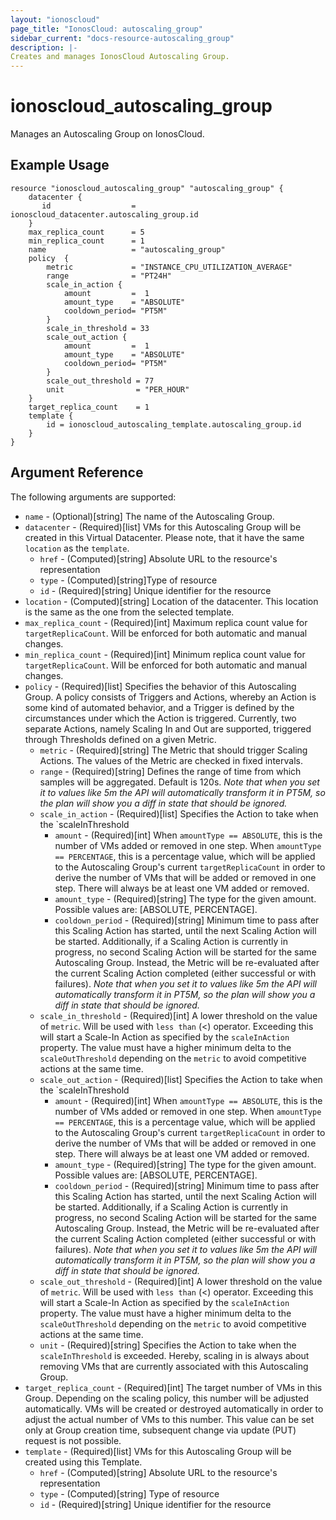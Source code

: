 ```yaml
---
layout: "ionoscloud"
page_title: "IonosCloud: autoscaling_group"
sidebar_current: "docs-resource-autoscaling_group"
description: |-
Creates and manages IonosCloud Autoscaling Group.
---
```


# ionoscloud_autoscaling_group

Manages an Autoscaling Group on IonosCloud.

## Example Usage

```hcl
resource "ionoscloud_autoscaling_group" "autoscaling_group" {
	datacenter {
       id                  = ionoscloud_datacenter.autoscaling_group.id
    }
	max_replica_count      = 5
	min_replica_count      = 1
	name				   = "autoscaling_group"
	policy  {
    	metric             = "INSTANCE_CPU_UTILIZATION_AVERAGE"
		range              = "PT24H"
        scale_in_action {
			amount         =  1
			amount_type    = "ABSOLUTE"
			cooldown_period= "PT5M"
        }
		scale_in_threshold = 33
    	scale_out_action {
			amount         =  1
			amount_type    = "ABSOLUTE"
			cooldown_period= "PT5M"
        }
		scale_out_threshold = 77
        unit                = "PER_HOUR"
	}
    target_replica_count    = 1
	template {
		id = ionoscloud_autoscaling_template.autoscaling_group.id
    }
}
```

## Argument Reference

The following arguments are supported:

- `name` - (Optional)[string] The name of the Autoscaling Group.
- `datacenter` - (Required)[list] VMs for this Autoscaling Group will be created in this Virtual Datacenter. Please note, that it have the same `location` as the `template`.
  - `href` - (Computed)[string] Absolute URL to the resource's representation
  - `type` - (Computed)[string]Type of resource
  - `id` - (Required)[string] Unique identifier for the resource
- `location` - (Computed)[string] Location of the datacenter. This location is the same as the one from the selected template.
- `max_replica_count` - (Required)[int] Maximum replica count value for `targetReplicaCount`. Will be enforced for both automatic and manual changes.
- `min_replica_count` - (Required)[int] Minimum replica count value for `targetReplicaCount`. Will be enforced for both automatic and manual changes.
- `policy` - (Required)[list] Specifies the behavior of this Autoscaling Group. A policy consists of Triggers and Actions, whereby an Action is some kind of automated behavior, and a Trigger is defined by the circumstances under which the Action is triggered. Currently, two separate Actions, namely Scaling In and Out are supported, triggered through Thresholds defined on a given Metric.
  - `metric` - (Required)[string] The Metric that should trigger Scaling Actions. The values of the Metric are checked in fixed intervals.
  - `range` - (Required)[string] Defines the range of time from which samples will be aggregated. Default is 120s. *Note that when you set it to values like 5m the API will automatically transform it in PT5M, so the plan will show you a diff in state that should be ignored.*
  - `scale_in_action` - (Required)[list] Specifies the Action to take when the `scaleInThreshold
    - `amount` - (Required)[int] When `amountType == ABSOLUTE`, this is the number of VMs added or removed in one step. When `amountType == PERCENTAGE`, this is a percentage value, which will be applied to the Autoscaling Group's current `targetReplicaCount` in order to derive the number of VMs that will be added or removed in one step. There will always be at least one VM added or removed.
    - `amount_type` - (Required)[string] The type for the given amount. Possible values are: [ABSOLUTE, PERCENTAGE].
    - `cooldown_period` - (Required)[string] Minimum time to pass after this Scaling Action has started, until the next Scaling Action will be started. Additionally, if a Scaling Action is currently in progress, no second Scaling Action will be started for the same Autoscaling Group. Instead, the Metric will be re-evaluated after the current Scaling Action completed (either successful or with failures). *Note that when you set it to values like 5m the API will automatically transform it in PT5M, so the plan will show you a diff in state that should be ignored.*
  - `scale_in_threshold` - (Required)[int] A lower threshold on the value of `metric`. Will be used with `less than` (<) operator. Exceeding this will start a Scale-In Action as specified by the `scaleInAction` property. The value must have a higher minimum delta to the `scaleOutThreshold` depending on the `metric` to avoid competitive actions at the same time.
  - `scale_out_action` - (Required)[list] Specifies the Action to take when the `scaleInThreshold
    - `amount` - (Required)[int] When `amountType == ABSOLUTE`, this is the number of VMs added or removed in one step. When `amountType == PERCENTAGE`, this is a percentage value, which will be applied to the Autoscaling Group's current `targetReplicaCount` in order to derive the number of VMs that will be added or removed in one step. There will always be at least one VM added or removed.
    - `amount_type` - (Required)[string] The type for the given amount. Possible values are: [ABSOLUTE, PERCENTAGE].
    - `cooldown_period` - (Required)[string] Minimum time to pass after this Scaling Action has started, until the next Scaling Action will be started. Additionally, if a Scaling Action is currently in progress, no second Scaling Action will be started for the same Autoscaling Group. Instead, the Metric will be re-evaluated after the current Scaling Action completed (either successful or with failures). *Note that when you set it to values like 5m the API will automatically transform it in PT5M, so the plan will show you a diff in state that should be ignored.*
  - `scale_out_threshold` - (Required)[int] A lower threshold on the value of `metric`. Will be used with `less than` (<) operator. Exceeding this will start a Scale-In Action as specified by the `scaleInAction` property. The value must have a higher minimum delta to the `scaleOutThreshold` depending on the `metric` to avoid competitive actions at the same time.
  - `unit` - (Required)[string] Specifies the Action to take when the `scaleInThreshold` is exceeded. Hereby, scaling in is always about removing VMs that are currently associated with this Autoscaling Group.
- `target_replica_count` - (Required)[int] The target number of VMs in this Group. Depending on the scaling policy, this number will be adjusted automatically. VMs will be created or destroyed automatically in order to adjust the actual number of VMs to this number. This value can be set only at Group creation time, subsequent change via update (PUT) request is not possible.
- `template` - (Required)[list] VMs for this Autoscaling Group will be created using this Template.
  - `href` - (Computed)[string] Absolute URL to the resource's representation
  - `type` - (Computed)[string] Type of resource
  - `id` - (Required)[string] Unique identifier for the resource